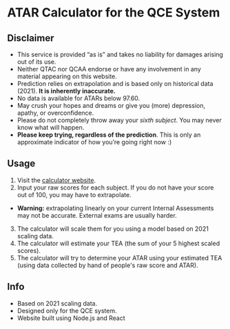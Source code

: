# ATAR Calculator for the QCE System
## Disclaimer
- This service is provided “as is” and takes no liability for damages arising out of its use.
- Neither QTAC nor QCAA endorse or have any involvement in any material appearing on this website.
- Prediction relies on extrapolation and is based only on historical data (2021). **It is inherently inaccurate.**
- No data is available for ATARs below 97.60.
- May crush your hopes and dreams or give you (more) depression, apathy, or overconfidence.
- Please do not completely throw away your *sixth subject*. You may never know what will happen.
- **Please keep trying, regardless of the prediction**. This is only an approximate indicator of how you’re going right now :)
## Usage
1. Visit the [calculator website](https://rw-a.github.io/atar-calculator/).
2. Input your raw scores for each subject. If you do not have your score out of 100, you may have to extrapolate.
 - **Warning:** extrapolating linearly on your current Internal Assessments may not be accurate. External exams are usually harder.
3. The calculator will scale them for you using a model based on 2021 scaling data.
4. The calculator will estimate your TEA (the sum of your 5 highest scaled scores).
5. The calculator will try to determine your ATAR using your estimated TEA (using data collected by hand of people's raw score and ATAR).
## Info
- Based on 2021 scaling data.
- Designed only for the QCE system.
- Website built using Node.js and React
